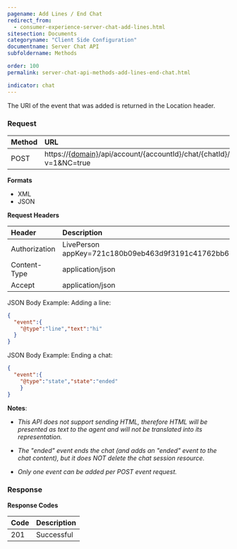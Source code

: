 ```yaml
---
pagename: Add Lines / End Chat
redirect_from:
  - consumer-experience-server-chat-add-lines.html
sitesection: Documents
categoryname: "Client Side Configuration"
documentname: Server Chat API
subfoldername: Methods

order: 100
permalink: server-chat-api-methods-add-lines-end-chat.html

indicator: chat
---
```



The URI of the event that was added is returned in the Location header.

### Request

| Method | URL |
| :--- | :--- |
| POST | https://[{domain}](/agent-domain-domain-api.html)/api/account/{accountId}/chat/{chatId}/events?v=1&NC=true |

**Formats**

- XML
- JSON

**Request Headers**

| Header | Description |
| :--- | :--- |
| Authorization | LivePerson appKey=721c180b09eb463d9f3191c41762bb68 |
| Content-Type | application/json |
| Accept | application/json |

JSON Body Example: Adding a line:

```json
{
  "event":{
    "@type":"line","text":"hi"
  }
}
```

JSON Body Example: Ending a chat:

```json
{
  "event":{
    "@type":"state","state":"ended"
    }
}
```

**Notes**:

- *This API does not support sending HTML, therefore HTML will be presented as text to the agent and will not be translated into its representation.*

- *The "ended" event ends the chat (and adds an "ended" event to the chat content), but it does NOT delete the chat session resource.*

- *Only one event can be added per POST event request.*

### Response

**Response Codes**

| Code | Description |
| :--- | :--- |
| 201 | Successful |
